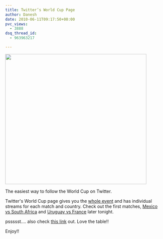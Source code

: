 ```yaml
---
title: Twitter’s World Cup Page
author: Danesh
date: 2010-06-11T09:17:50+00:00
pvc_views:
  - 3888
dsq_thread_id:
  - 963963217

---
```

<img loading="lazy" class="alignnone size-medium wp-image-2175" title="worldcup-2010-twitter" src="/wp-content/uploads/2010/06/worldcup-2010-twitter-450x414.png" alt="" width="450" height="414" srcset="/wp-content/uploads/2010/06/worldcup-2010-twitter-450x414.png 450w, /wp-content/uploads/2010/06/worldcup-2010-twitter.png 993w" sizes="(max-width: 450px) 100vw, 450px" />

The easiest way to follow the World Cup on Twitter.

Twitter's World Cup page gives you the [whole event][1] and has individual streams for each match and country. Check out the first matches, [Mexico vs South Africa][2] and [Uruguay vs France][3] later tonight.

pssssst.... also check [this link][4] out. Love the table!!

Enjoy!!

 [1]: http://twitter.com/worldcup/worldcup
 [2]: http://twitter.com/worldcup/match/rsa/mex
 [3]: http://twitter.com/worldcup/match/uru/fra
 [4]: http://www.marca.com/deporte/futbol/mundial/sudafrica-2010/calendario-english.html